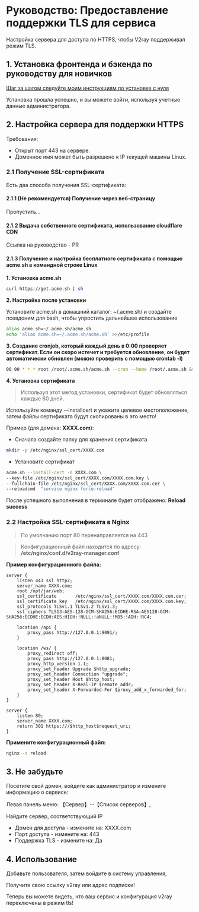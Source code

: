 # Руководство: Предоставление поддержки TLS для сервиса

Настройка сервера для доступа по HTTPS, чтобы V2ray поддерживал режим TLS.

## 1. Установка фронтенда и бэкенда по руководству для новичков

[Шаг за шагом следуйте моим инструкциям по установке с нуля](https://github.com/romaxa55/v2ray-web-manager/blob/master/step-by-step-install.md)

Установка прошла успешно, и вы можете войти, используя учетные данные администратора.

## 2. Настройка сервера для поддержки HTTPS

Требования:
- Открыт порт 443 на сервере.
- Доменное имя может быть разрешено к IP текущей машины Linux.

### 2.1 Получение SSL-сертификата

Есть два способа получения SSL-сертификата:

#### 2.1.1 (Не рекомендуется) Получение через веб-страницу

Пропустить...

#### 2.1.2 Выдача собственного сертификата, использование cloudflare CDN
Ссылка на руководство - PR

#### 2.1.3 Получение и настройка бесплатного сертификата с помощью acme.sh в командной строке Linux

**1. Установка acme.sh**

```bash
curl https://get.acme.sh | sh
```

**2. Настройка после установки**

Установите acme.sh в домашний каталог: ~/.acme.sh/ и создайте псевдоним для bash, чтобы упростить дальнейшее использование

```bash
alias acme.sh=~/.acme.sh/acme.sh
echo 'alias acme.sh=~/.acme.sh/acme.sh' >>/etc/profile
```

**3. Создание cronjob, который каждый день в 0:00 проверяет сертификат. Если он скоро истечет и требуется обновление, он будет автоматически обновлен (можно проверить с помощью **crontab -l**)**

```bash
00 00 * * * root /root/.acme.sh/acme.sh --cron --home /root/.acme.sh &>/var/log/acme.sh.logs
```

**4. Установка сертификата**

> Используя этот метод установки, сертификат будет обновляться каждые 60 дней.

Используйте команду --installcert и укажите целевое местоположение, затем файлы сертификата будут скопированы в это место!

Пример (для домена: **XXXX.com**):

- Сначала создайте папку для хранения сертификата

```bash
mkdir -p /etc/nginx/ssl_cert/XXXX.com
```

- Установите сертификат

```bash
acme.sh --install-cert -d XXXX.com \
--key-file /etc/nginx/ssl_cert/XXXX.com/XXXX.com.key \
--fullchain-file /etc/nginx/ssl_cert/XXXX.com/XXXX.com.cer \
--reloadcmd  "service nginx force-reload"
```

После успешного выполнения в терминале будет отображено: **Reload success**

### 2.2 Настройка SSL-сертификата в Nginx

> По умолчанию порт 80 перенаправляется на 443

> Конфигурационный файл находится по адресу: **/etc/nginx/conf.d/v2ray-manager.conf**

**Пример конфигурационного файла:**

```
server {
    listen 443 ssl http2;
    server_name XXXX.com;
    root /opt/jar/web;
    ssl_certificate       /etc/nginx/ssl_cert/XXXX.com/XXXX.com.cer;
    ssl_certificate_key   /etc/nginx/ssl_cert/XXXX.com/XXXX.com.key;
    ssl_protocols TLSv1.1 TLSv1.2 TLSv1.3;
    ssl_ciphers TLS13-AES-128-GCM-SHA256:ECDHE-RSA-AES128-GCM-SHA256:ECDHE:ECDH:AES:HIGH:!NULL:!aNULL:!MD5:!ADH:!RC4;

    location /api {
        proxy_pass http://127.0.0.1:9091/;
    }

    location /ws/ {
        proxy_redirect off;
        proxy_pass http://127.0.0.1:8081;
        proxy_http_version 1.1;
        proxy_set_header Upgrade $http_upgrade;
        proxy_set_header Connection "upgrade";
        proxy_set_header Host $http_host;
        proxy_set_header X-Real-IP $remote_addr;
        proxy_set_header X-Forwarded-For $proxy_add_x_forwarded_for;
    } 
}
       
server {
    listen 80;
    server_name XXXX.com;
    return 301 https:///$http_host$request_uri;
}
```

**Примените конфигурационный файл:**

```bash
nginx -s reload
```

## 3. Не забудьте

Посетите свой домен, войдите как администратор и измените информацию о сервисе:

Левая панель меню: 【Сервер】--【Список серверов】,

Найдите сервер, соответствующий IP

   * Домен для доступа - измените на: XXXX.com
   * Порт доступа - измените на: 443
   * Поддержка TLS - измените на: Да

## 4. Использование

Добавьте пользователя, затем войдите в систему управления,

Получите свою ссылку v2ray или адрес подписки!

Теперь вы можете видеть, что ваш сервис и конфигурация v2ray переключены в режим tls!
